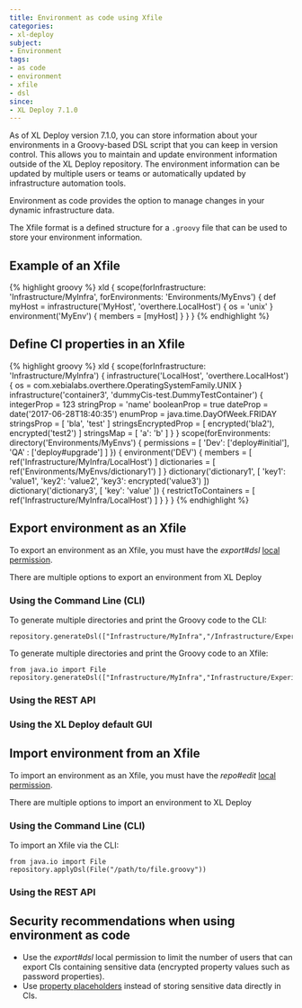 ```yaml
---
title: Environment as code using Xfile
categories:
- xl-deploy
subject:
- Environment
tags:
- as code
- environment
- xfile
- dsl
since:
- XL Deploy 7.1.0
---
```



As of XL Deploy version 7.1.0, you can store information about your environments in a Groovy-based DSL script that you can keep in version control. This allows you to maintain and update environment information outside of the XL Deploy repository. The environment information can be updated by multiple users or teams or automatically updated by infrastructure automation tools.

Environment as code provides the option to manage changes in your dynamic infrastructure data.

The Xfile format is a defined structure for a `.groovy` file that can be used to store your environment information.

## Example of an Xfile

{% highlight groovy %}
xld {
  scope(forInfrastructure: 'Infrastructure/MyInfra', forEnvironments: 'Environments/MyEnvs') {
    def myHost = infrastructure('MyHost', 'overthere.LocalHost') {
      os = 'unix'
    }
    environment('MyEnv') {
      members = [myHost]
    }
  }
}
{% endhighlight %}

## Define CI properties in an Xfile

{% highlight groovy %}
xld {
  scope(forInfrastructure: 'Infrastructure/MyInfra') {
    infrastructure('LocalHost', 'overthere.LocalHost') {
      os = com.xebialabs.overthere.OperatingSystemFamily.UNIX
    }
    infrastructure('container3', 'dummyCis-test.DummyTestContainer') {
      integerProp = 123
      stringProp = 'name'
      booleanProp = true
      dateProp = date('2017-06-28T18:40:35')
      enumProp = java.time.DayOfWeek.FRIDAY
      stringsProp = [
        'bla',
        'test'
      ]
      stringsEncryptedProp = [
        encrypted('bla2'),
        encrypted('test2')
      ]
      stringsMap = [
        'a': 'b'
      ]
    }
  }
  scope(forEnvironments: directory('Environments/MyEnvs') {
    permissions = [
        'Dev': ['deploy#initial'],
        'QA' : ['deploy#upgrade']
    ]
  }) {
    environment('DEV') {
      members = [
        ref('Infrastructure/MyInfra/LocalHost')
      ]
      dictionaries = [
        ref('Environments/MyEnvs/dictionary1')
      ]
    }
    dictionary('dictionary1', [
      'key1': 'value1',
      'key2': 'value2',
      'key3': encrypted('value3')
    ])
    dictionary('dictionary3', [
      'key': 'value'
    ]) {
      restrictToContainers = [
        ref('Infrastructure/MyInfra/LocalHost')
      ]
    }
  }
}
{% endhighlight %}

## Export environment as an Xfile

To export an environment as an Xfile, you must have the *export#dsl* [local permission](/xl-deploy/concept/roles-and-permissions-in-xl-deploy.html).

There are multiple options to export an environment from XL Deploy

### Using the Command Line (CLI)

To generate multiple directories and print the Groovy code to the CLI:

    repository.generateDsl(["Infrastructure/MyInfra","/Infrastructure/Experimental"])

To generate multiple directories and print the Groovy code to an Xfile:

    from java.io import File
    repository.generateDsl(["Infrastructure/MyInfra","Infrastructure/Experimental"],File("/path/to/file.groovy"))

### Using the REST API

### Using the XL Deploy default GUI

## Import environment from an Xfile

To import an environment as an Xfile, you must have the *repo#edit* [local permission](/xl-deploy/concept/roles-and-permissions-in-xl-deploy.html).

There are multiple options to import an environment to XL Deploy

### Using the Command Line (CLI)

To import an Xfile via the CLI:

    from java.io import File
    repository.applyDsl(File("/path/to/file.groovy"))

### Using the REST API

## Security recommendations when using environment as code

* Use the *export#dsl* local permission to limit the number of users that can export CIs containing sensitive data (encrypted property values such as password properties).
* Use [property placeholders](/xl-deploy/how-to/using-placeholders-in-xl-deploy.html#property-placeholders) instead of storing sensitive data directly in CIs.
